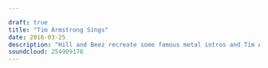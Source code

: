 ```yaml
---

draft: true
title: "Tim Armstrong Sings"
date: 2016-03-25
description: "Hill and Beez recreate some famous metal intros and Tim Armstrong pops in to sing a few famous hits*, there’s much lolz at the thought of Axl Rose in AC/DC, a look at the new Biffy Clyro and Andy Black songs, album reviews on Asking Alexandria, Amon Amarth and Walls of Jericho with Trivium’s The Crusade taking centre stage in this week’s Album Club. *This podcast does not contain the real Tim Armstrong…though it really sounds like it does."
soundcloud: 254909176
---
```


